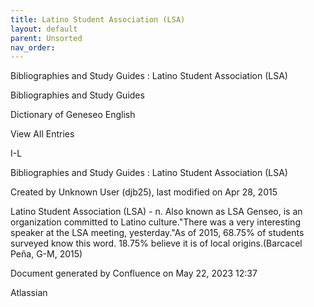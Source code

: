 ```yaml
---
title: Latino Student Association (LSA)
layout: default
parent: Unsorted
nav_order:
---
```


Bibliographies and Study Guides : Latino Student Association (LSA)

Bibliographies and Study Guides

Dictionary of Geneseo English

View All Entries

I-L

Bibliographies and Study Guides : Latino Student Association (LSA)

Created by  Unknown User (djb25), last modified on Apr 28, 2015

Latino Student Association (LSA) - n. Also known as LSA Genseo, is an organization committed to Latino culture.&quot;There was a very interesting speaker at the LSA meeting, yesterday.&quot;As of 2015, 68.75% of students surveyed know this word. 18.75% believe it is of local origins.(Barcacel Peña, G-M, 2015)

Document generated by Confluence on May 22, 2023 12:37

Atlassian
